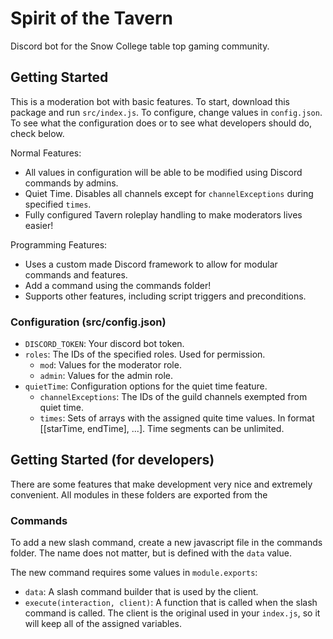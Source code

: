 # Spirit of the Tavern
Discord bot for the Snow College table top gaming community.

## Getting Started
This is a moderation bot with basic features. To start, download this package and run `src/index.js`. To configure, change values in `config.json`. To see what the configuration does or to see what developers should do, check below.

Normal Features:
 * All values in configuration will be able to be modified using Discord commands by admins.
 * Quiet Time. Disables all channels except for `channelExceptions` during specified `times`.
 * Fully configured Tavern roleplay handling to make moderators lives easier!

Programming Features:
 * Uses a custom made Discord framework to allow for modular commands and features.
 * Add a command using the commands folder!
 * Supports other features, including script triggers and preconditions. 

### Configuration (src/config.json)
 * `DISCORD_TOKEN`: Your discord bot token.
 * `roles`: The IDs of the specified roles. Used for permission.
 	* `mod`: Values for the moderator role.
	* `admin`: Values for the admin role.
 * `quietTime`: Configuration options for the quiet time feature.
 	* `channelExceptions`: The IDs of the guild channels exempted from quiet time.
	* `times`: Sets of arrays with the assigned quite time values. In format [[starTime, endTime], ...]. Time segments can be unlimited.

## Getting Started (for developers)
There are some features that make development very nice and extremely convenient. All modules in these folders are exported from the 

### Commands
To add a new slash command, create a new javascript file in the commands folder. The name does not matter, but is defined with the `data` value.

The new command requires some values in `module.exports`:
 * `data`: A slash command builder that is used by the client.
 * `execute(interaction, client)`: A function that is called when the slash command is called. The client is the original used in your `index.js`, so it will keep all of the assigned variables.
